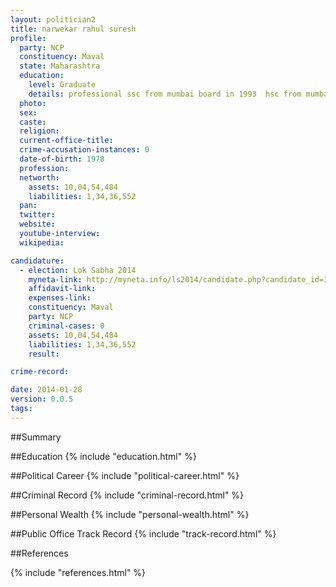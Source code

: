 ```yaml
---
layout: politician2
title: narwekar rahul suresh
profile: 
  party: NCP
  constituency: Maval
  state: Maharashtra
  education: 
    level: Graduate
    details: professional ssc from mumbai board in 1993  hsc from mumbai univrsity in 1995  b.com frm mumbai university in 1998  llb from mumbai university in 2001
  photo: 
  sex: 
  caste: 
  religion: 
  current-office-title: 
  crime-accusation-instances: 0
  date-of-birth: 1978
  profession: 
  networth: 
    assets: 10,04,54,484
    liabilities: 1,34,36,552
  pan: 
  twitter: 
  website: 
  youtube-interview: 
  wikipedia: 

candidature: 
  - election: Lok Sabha 2014
    myneta-link: http://myneta.info/ls2014/candidate.php?candidate_id=3355
    affidavit-link: 
    expenses-link: 
    constituency: Maval 
    party: NCP
    criminal-cases: 0
    assets: 10,04,54,484
    liabilities: 1,34,36,552
    result:  

crime-record: 

date: 2014-01-28
version: 0.0.5
tags: 
---
```

##Summary


##Education
{% include "education.html" %}


##Political Career
{% include "political-career.html" %}


##Criminal Record
{% include "criminal-record.html" %}


##Personal Wealth
{% include "personal-wealth.html" %}


##Public Office Track Record
{% include "track-record.html" %}


##References


{% include "references.html" %}